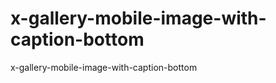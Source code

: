 x-gallery-mobile-image-with-caption-bottom
==========================================

x-gallery-mobile-image-with-caption-bottom
